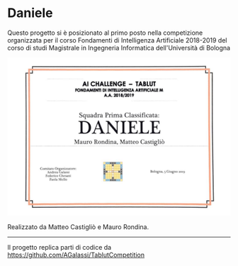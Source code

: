 # Daniele

Questo progetto si è posizionato al primo posto nella competizione organizzata per il corso Fondamenti di Intelligenza Artificiale 2018-2019 del corso di studi Magistrale in Ingegneria Informatica dell'Università di Bologna



![Screenshot](Certificato.jpeg)

Realizzato da Matteo Castigliò e Mauro Rondina.


***
Il progetto replica parti di codice da https://github.com/AGalassi/TablutCompetition 
